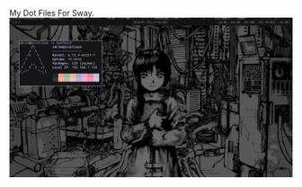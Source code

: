 My Dot Files For Sway.
![Preview](http://github.com/xs0r3nx/dotFiles/blob/master/assets/preview.png)
